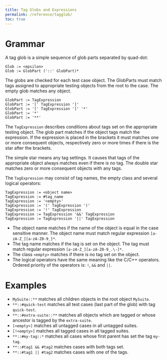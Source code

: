 ```yaml
---
title: Tag Globs and Expressions
permalink: /reference/tagglob/
toc: true
---
```


# Grammar

A tag glob is a simple sequence of glob parts separated by quad-dot:
```
Glob := <epsilon>
Glob := GlobPart ('::' GlobPart)*
```

The globs are checked for each test case object. The GlobParts must
match tags assigned to appropriate testing objects from the root
to the case. The empty glob matches any object.
```
GlobPart := TagExpression
GlobPart := '[' TagExpression ']'
GlobPart := '[' TagExpression ']' '*'
GlobPart := '*'
GlobPart := '**'
```
The `TagExpression` describes conditions about tags set on the appropriate
testing object. The glob part matches if the object tags match the expression.
If the expression is placed in the brackets it must matches one or more
consequent objects, respectively zero or more times if there is the star after
the brackets.

The simple star means any tag settings. It causes that tags of the appropriate
object always matches even if there is no tag. The double star matches zero
or more consequent objects with any tags.

The `TagExpression` may consist of tag names, the empty class and several
logical operators:
```
TagExpression := <object name>
TagExpression := #tag_name
TagExpression := '<empty>'
TagExpression := '(' TagExpression ')'
TagExpression := '!' TagExpression
TagExpression := TagExpression '&&' TagExpression
TagExpression := TagExpression '||' TagExpression
```
* The object name matches if the name of the object is equal in the
  case sensitive manner. The object name must match regular expression
  `[a-zA-Z_][a-zA-Z0-9_]*`.
* The tag name matches if the tag is set on the object. The tag must match
  regular expression `[a-zA-Z_][a-zA-Z0-9_.\-]*`.
* The class `<empty>` matches if there is no tag set on the object.
* The logical operators have the same meaning like the C/C++ operators.
  Ordered priority of the operators is: `!`, `&&` and `||`.
 
# Examples

 * `MySuite::**` matches all children objects in the root object `MySuite`.
 * `**::#quick-test` matches all test cases (last part of the glob) with
   tag `quick-test`.
 * `**::#extra-suite::**` matches all objects which are tagged or whose
   ancestor is tagged by the `extra-suite`.
 * `[<empty>]` matches all untagged cases in all untagged suites.
 * `[!<empty>]` matches all tagged cases in all tagged suites.
 * `**::#my-tag::*` matches all cases whose first parent has set the tag `my-tag`.
 * `**::#tag1 && #tag2` matches cases with both tags set.
 * `**::#tag1 || #tag2` matches cases with one of the tags.
